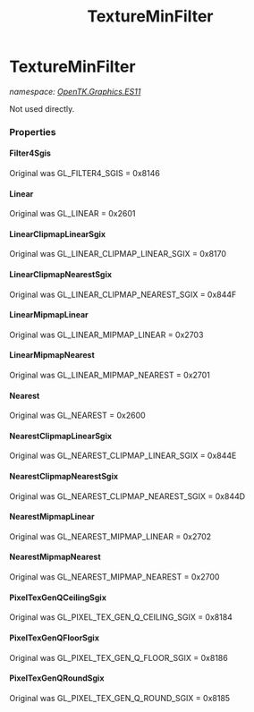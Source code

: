 ﻿---
title: TextureMinFilter
---

# TextureMinFilter
_namespace: [OpenTK.Graphics.ES11](N-OpenTK.Graphics.ES11.html)_

Not used directly.



### Properties

#### Filter4Sgis
Original was GL_FILTER4_SGIS = 0x8146
#### Linear
Original was GL_LINEAR = 0x2601
#### LinearClipmapLinearSgix
Original was GL_LINEAR_CLIPMAP_LINEAR_SGIX = 0x8170
#### LinearClipmapNearestSgix
Original was GL_LINEAR_CLIPMAP_NEAREST_SGIX = 0x844F
#### LinearMipmapLinear
Original was GL_LINEAR_MIPMAP_LINEAR = 0x2703
#### LinearMipmapNearest
Original was GL_LINEAR_MIPMAP_NEAREST = 0x2701
#### Nearest
Original was GL_NEAREST = 0x2600
#### NearestClipmapLinearSgix
Original was GL_NEAREST_CLIPMAP_LINEAR_SGIX = 0x844E
#### NearestClipmapNearestSgix
Original was GL_NEAREST_CLIPMAP_NEAREST_SGIX = 0x844D
#### NearestMipmapLinear
Original was GL_NEAREST_MIPMAP_LINEAR = 0x2702
#### NearestMipmapNearest
Original was GL_NEAREST_MIPMAP_NEAREST = 0x2700
#### PixelTexGenQCeilingSgix
Original was GL_PIXEL_TEX_GEN_Q_CEILING_SGIX = 0x8184
#### PixelTexGenQFloorSgix
Original was GL_PIXEL_TEX_GEN_Q_FLOOR_SGIX = 0x8186
#### PixelTexGenQRoundSgix
Original was GL_PIXEL_TEX_GEN_Q_ROUND_SGIX = 0x8185

